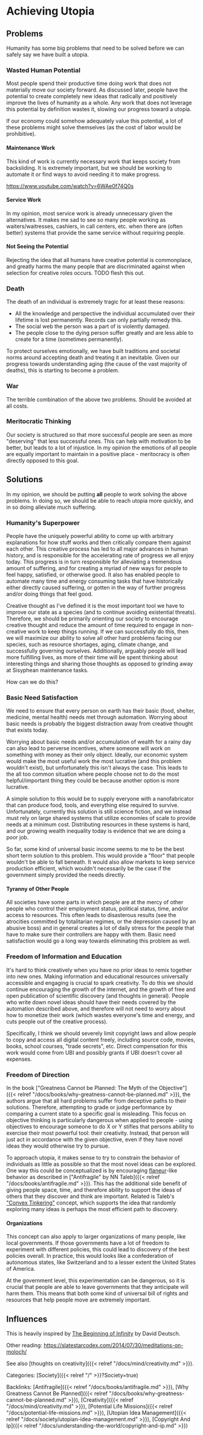 # Achieving Utopia

## Problems

Humanity has some big problems that need to be solved before we can safely say
we have built a utopia.

### Wasted Human Potential

Most people spend their productive time doing work that does not materially
move our society forward.  As discussed later, people have the potential to
create completely new ideas that radically and positively improve the lives of
humanity as a whole. Any work that does not leverage this potential by
definition wastes it, slowing our progress toward a utopia.

If our economy could somehow adequately value this potential, a lot of these
problems might solve themselves (as the cost of labor would be prohibitive).

#### Maintenance Work

This kind of work is currently necessary work that keeps society from
backsliding.  It is extremely important, but we should be working to automate
it or find ways to avoid needing it to make progress.

https://www.youtube.com/watch?v=6WAe0f74Q0s

#### Service Work

In my opinion, most service work is already unnecessary given the alternatives.
It makes me sad to see so many people working as waiters/waitresses, cashiers,
in call centers, etc. when there are (often better) systems that provide the
same service without requiring people.

#### Not Seeing the Potential

Rejecting the idea that all humans have creative potential is commonplace, and
greatly harms the many people that are discriminated against when selection for
creative roles occurs. TODO flesh this out.

### Death

The death of an individual is extremely tragic for at least these reasons:

 - All the knowledge and perspective the individual accumulated over their
   lifetime is lost permanently.
   Records can only partially remedy this.
 - The social web the person was a part of is violently damaged.
 - The people close to the dying person suffer greatly and are less able to
   create for a time (sometimes permanently).

To protect ourselves emotionally, we have built traditions and societal norms
around accepting death and treating it an inevitable.
Given our progress towards understanding aging (the cause of the vast majority
of deaths), this is starting to become a problem.

### War

The terrible combination of the above two problems. Should be avoided at all
costs.


### Meritocratic Thinking

Our society is structured so that more successful people are seen as more
"deserving" that less successful ones.
This can help with motivation to be better, but leads to a lot of injustice.
In my opinion the emotions of all people are equally important to maintain in a
positive place - meritocracy is often directly opposed to this goal.


## Solutions

In my opinion, we should be putting **all** people to work solving the above
problems. In doing so, we should be able to reach utopia more quickly, and in
so doing alleviate much suffering.

### Humanity's Superpower

People have the uniquely powerful ability to come up with arbitrary explanations
for how stuff works and then critically compare them against each other.
This creative process has led to all major advances in human history, and is
responsible for the accelerating rate of progress we all enjoy today.
This progress is in turn responsible for alleviating a tremendous amount of
suffering, and for creating a myriad of new ways for people to feel happy,
satisfied, or otherwise good.
It also has enabled people to automate many time and energy consuming tasks that
have historically either directly caused suffering, or gotten in the way of
further progress and/or doing things that feel good.

Creative thought as I've defined it is the most important tool we have to
improve our state as a species (and to continue avoiding existential threats).
Therefore, we should be primarily orienting our society to encourage creative
thought and reduce the amount of time required to engage in non-creative work to
keep things running.
If we can successfully do this, then we will maximize our ability to solve all
other hard problems facing our species, such as resource shortages, aging,
climate change, and successfully governing ourselves.
Additionally, arguably people will lead more fulfilling lives, as more of their
time will be spent thinking about interesting things and sharing those thoughts
as opposed to grinding away at Sisyphean maintenance tasks.

How can we do this?

### Basic Need Satisfaction

We need to ensure that every person on earth has their basic (food, shelter,
medicine, mental health) needs met through automation.
Worrying about basic needs is probably the biggest distraction away from
creative thought that exists today.

Worrying about basic needs and/or accumulation of wealth for a rainy day can
also lead to perverse incentives, where someone will work on something with
money as their only object.
Ideally, our economic system would make the most useful work the most lucrative
(and this problem wouldn't exist), but unfortunately this isn't always the case.
This leads to the all too common situation where people choose not to do the
most helpful/important thing they could be because another option is more
lucrative.

A simple solution to this would be to supply everyone with a nanofabricator that
can produce food, tools, and everything else required to survive.
Unfortunately, currently this solution is still science fiction, and we instead
must rely on large shared systems that utilize economies of scale to provide
needs at a minimum cost.
Distributing resources in these systems is hard, and our growing wealth
inequality today is evidence that we are doing a poor job.

So far, some kind of universal basic income seems to me to be the best short
term solution to this problem.
This would provide a "floor" that people wouldn't be able to fall beneath.
It would also allow markets to keep service production efficient, which wouldn't
necessarily be the case if the government simply provided the needs directly.

#### Tyranny of Other People

All societies have some parts in which people are at the mercy of other people
who control their employment status, political status, time, and/or access to
resources.
This often leads to disasterous results (see the atrocities committed by
totalitarian regimes, or the depression caused by an abusive boss) and in
general creates a lot of daily stress for the people that have to make sure
their controllers are happy with them.
Basic need satisfaction would go a long way towards eliminating this problem as
well.



### Freedom of Information and Education

It's hard to think creatively when you have no prior ideas to remix together
into new ones.
Making information and educational resources universally accessible and engaging
is crucial to spark creativity.
To do this we should continue encouraging the growth of the internet, and the
growth of free and open publication of scientific discovery (and thoughts in
general).
People who write down novel ideas should have their needs covered by the
automation described above, and therefore will not need to worry about how to
monetize their work (which wastes everyone's time and energy, and cuts people
out of the creative process).

Specifically, I think we should severely limit copyright laws and allow people
to copy and access all digital content freely, including source code, movies,
books, school courses, "trade secrets", etc.
Direct compensation for this work would come from UBI and possibly grants if UBI
doesn't cover all expenses.


### Freedom of Direction

In the book ["Greatness Cannot be Planned: The Myth of the Objective"]({{<
relref "/docs/books/why-greatness-cannot-be-planned.md" >}}), the authors argue
that all hard problems suffer from deceptive paths to their solutions.
Therefore, attempting to grade or judge performance by comparing a current state
to a specific goal is misleading.
This focus on objective thinking is particularly dangerous when applied to
people - using objectives to encourage someone to do X or Y stifles that persons
ability to exercise their most powerful tool: their creativity.
Instead, that person will just act in accordance with the given objective, even
if they have novel ideas they would otherwise try to pursue.

To approach utopia, it makes sense to try to constrain the behavior of
individuals as little as possible so that the most novel ideas can be explored.
One way this could be conceptualized is by encouraging
[flaneur](https://en.wikipedia.org/wiki/Fl%C3%A2neur)-like behavior as described
in ["Antifragile" by NN Taleb]({{< relref "/docs/books/antifragile.md" >}}).
This has the additional side benefit of giving people space, time, and therefore
ability to support the ideas of others that they discover and think are
important.
Related is Taleb's ["Convex
Tinkering"](https://fooledbyrandomness.com/ConvexityScience.pdf) concept, which
supports the idea that randomly exploring many ideas is perhaps the most
efficient path to discovery.

#### Organizations

This concept can also apply to larger organizations of many people, like local
governments.
If those governments have a lot of freedom to experiment with different
policies, this could lead to discovery of the best policies overall.
In practice, this would looks like a confederation of autonomous states, like
Switzerland and to a lesser extent the United States of America.

At the government level, this experimentation can be dangerous, so it is crucial
that people are able to leave governments that they anticipate will harm them.
This means that both some kind of universal bill of rights and resources that
help people move are extremely important.


## Influences

This is heavily inspired by
[The Beginning of
Infinity](https://en.wikipedia.org/wiki/The_Beginning_of_Infinity) by David
Deutsch.

Other reading: https://slatestarcodex.com/2014/07/30/meditations-on-moloch/

See also [thoughts on creativity]({{< relref "/docs/mind/creativity.md" >}}).

Categories:
[Society]({{< relref "/" >}}?Society=true)

Backlinks:
[Antifragile]({{< relref "/docs/books/antifragile.md" >}}),
[Why Greatness Cannot Be Planned]({{< relref "/docs/books/why-greatness-cannot-be-planned.md" >}}),
[Creativity]({{< relref "/docs/mind/creativity.md" >}}),
[Potential Life Missions]({{< relref "/docs/potential-life-missions.md" >}}),
[Utopian Idea Management]({{< relref "/docs/society/utopian-idea-management.md" >}}),
[Copyright And Ip]({{< relref "/docs/understanding-the-world/copyright-and-ip.md" >}})